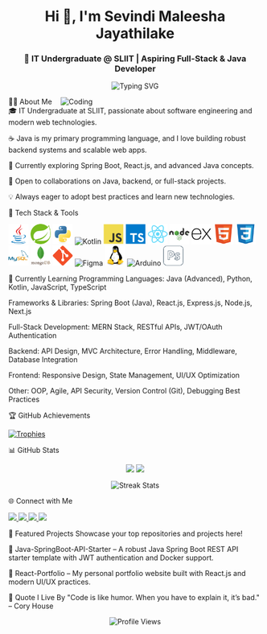 <h1 align="center">Hi 👋, I'm Sevindi Maleesha Jayathilake</h1> <h3 align="center">🚀 IT Undergraduate @ SLIIT | Aspiring Full-Stack & Java Developer</h3> <p align="center"> <img src="https://readme-typing-svg.herokuapp.com?font=Fira+Code&size=22&pause=1000&center=true&vCenter=true&width=500&lines=Java+Enthusiast+%E2%98%95%EF%B8%8F;Full-Stack+Developer+in+Progress+%F0%9F%92%BC;Passionate+about+Clean+Code+and+Learning+%F0%9F%93%9A" alt="Typing SVG" /> </p> <img align="right" alt="Coding" width="400" src="https://cdn.dribbble.com/users/1857592/screenshots/3848396/character-typing.gif" />
🧑‍💻 About Me
🎓 IT Undergraduate at SLIIT, passionate about software engineering and modern web technologies.

☕ Java is my primary programming language, and I love building robust backend systems and scalable web apps.

🌱 Currently exploring Spring Boot, React.js, and advanced Java concepts.

🤝 Open to collaborations on Java, backend, or full-stack projects.

💡 Always eager to adopt best practices and learn new technologies.

🚀 Tech Stack & Tools
<p align="left"> <img src="https://raw.githubusercontent.com/devicons/devicon/master/icons/java/java-original.svg" alt="Java" width="40" height="40"/> <img src="https://raw.githubusercontent.com/devicons/devicon/master/icons/spring/spring-original.svg" alt="Spring Boot" width="40" height="40"/> <img src="https://raw.githubusercontent.com/devicons/devicon/master/icons/python/python-original.svg" alt="Python" width="40" height="40"/> <img src="https://www.vectorlogo.zone/logos/kotlinlang/kotlinlang-icon.svg" alt="Kotlin" width="40" height="40"/> <img src="https://raw.githubusercontent.com/devicons/devicon/master/icons/javascript/javascript-original.svg" alt="JavaScript" width="40" height="40"/> <img src="https://raw.githubusercontent.com/devicons/devicon/master/icons/typescript/typescript-original.svg" alt="TypeScript" width="40" height="40"/> <img src="https://raw.githubusercontent.com/devicons/devicon/master/icons/react/react-original.svg" alt="React" width="40" height="40"/> <img src="https://raw.githubusercontent.com/devicons/devicon/master/icons/nodejs/nodejs-original-wordmark.svg" alt="Node.js" width="40" height="40"/> <img src="https://raw.githubusercontent.com/devicons/devicon/master/icons/express/express-original.svg" alt="Express.js" width="40" height="40"/> <img src="https://raw.githubusercontent.com/devicons/devicon/master/icons/html5/html5-original.svg" alt="HTML5" width="40" height="40"/> <img src="https://raw.githubusercontent.com/devicons/devicon/master/icons/css3/css3-original.svg" alt="CSS3" width="40" height="40"/> <img src="https://raw.githubusercontent.com/devicons/devicon/master/icons/mysql/mysql-original-wordmark.svg" alt="MySQL" width="40" height="40"/> <img src="https://raw.githubusercontent.com/devicons/devicon/master/icons/mongodb/mongodb-original-wordmark.svg" alt="MongoDB" width="40" height="40"/> <img src="https://raw.githubusercontent.com/devicons/devicon/master/icons/git/git-original.svg" alt="Git" width="40" height="40"/> <img src="https://www.vectorlogo.zone/logos/figma/figma-icon.svg" alt="Figma" width="40" height="40"/> <img src="https://raw.githubusercontent.com/devicons/devicon/master/icons/linux/linux-original.svg" alt="Linux" width="40" height="40"/> <img src="https://cdn.worldvectorlogo.com/logos/arduino-1.svg" alt="Arduino" width="40" height="40"/> <img src="https://raw.githubusercontent.com/devicons/devicon/master/icons/photoshop/photoshop-line.svg" alt="Photoshop" width="40" height="40"/> </p>
🧠 Currently Learning
Programming Languages: Java (Advanced), Python, Kotlin, JavaScript, TypeScript

Frameworks & Libraries: Spring Boot (Java), React.js, Express.js, Node.js, Next.js

Full-Stack Development: MERN Stack, RESTful APIs, JWT/OAuth Authentication

Backend: API Design, MVC Architecture, Error Handling, Middleware, Database Integration

Frontend: Responsive Design, State Management, UI/UX Optimization

Other: OOP, Agile, API Security, Version Control (Git), Debugging Best Practices

🏆 GitHub Achievements
<p align="left"> <a href="https://github.com/ryo-ma/github-profile-trophy"> <img src="https://github-profile-trophy.vercel.app/?username=sevi2001&theme=gruvbox&row=1&column=6" alt="Trophies" /> </a> </p>
📊 GitHub Stats
<p align="center"> <img src="https://github-readme-stats.vercel.app/api?username=sevi2001&show_icons=true&theme=radical" width="48%" /> <img src="https://github-readme-stats.vercel.app/api/top-langs/?username=sevi2001&layout=compact&theme=radical" width="48%" /> </p> <p align="center"> <img src="https://github-readme-streak-stats.herokuapp.com/?user=sevi2001&theme=radical" alt="Streak Stats" /> </p>
🌐 Connect with Me
<p align="left"> <a href="https://www.linkedin.com/in/sevindi-jayathilake/" target="_blank"> <img src="https://img.shields.io/badge/LinkedIn-blue?style=for-the-badge&logo=linkedin" /> </a> <a href="https://www.instagram.com/sevi_jayathilake/" target="_blank"> <img src="https://img.shields.io/badge/Instagram-E4405F?style=for-the-badge&logo=instagram&logoColor=white" /> </a> <a href="https://www.facebook.com/sevindi.jayathilake" target="_blank"> <img src="https://img.shields.io/badge/Facebook-1877F2?style=for-the-badge&logo=facebook&logoColor=white" /> </a> <a href="mailto:sevindijayathilake2001@gmail.com"> <img src="https://img.shields.io/badge/Gmail-D14836?style=for-the-badge&logo=gmail&logoColor=white" /> </a> </p>
🚀 Featured Projects
Showcase your top repositories and projects here!

🔗 Java-SpringBoot-API-Starter – A robust Java Spring Boot REST API starter template with JWT authentication and Docker support.

🔗 React-Portfolio – My personal portfolio website built with React.js and modern UI/UX practices.

📌 Quote I Live By
"Code is like humor. When you have to explain it, it’s bad." – Cory House

<p align="center"> <img src="https://komarev.com/ghpvc/?username=sevi2001&label=Profile%20views&color=0e75b6&style=flat" alt="Profile Views" /> </p>
